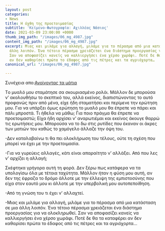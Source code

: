 ```yaml
---
layout: post
categories:
- News
title: Η όχθη της προετοιμασίας
subtitle: 'Κείμενο-Φωτογραφία: Αχιλλέας Νάσιος'
date: 2021-03-09 23:00:00 +0000
thumb_img_path: "/images/06_mg_4987.jpg"
content_img_path: "/images/06_mg_4987.jpg"
excerpt: Μιας και μιλάμε για αλλαγή, μιλάμε για το πέρασμα από μια κατάσταση σε μια
  άλλη λοιπόν. Ένα τέτοιο πέρασμα χρειάζεται ένα διάστημα προεργασίας για να ολοκληρωθεί.
  Σαν να αποφασίζει κανείς να καλλιεργήσει ένα χέρσο χωράφι. Ποτέ δε θα τα καταφέρει
  αν δεν καθαρίσει πρώτα το έδαφος από τις πέτρες και τα αγριόχορτα…
canonical_url: "/images/06_mg_4987.jpg"

---
```

Συνέχεια απο:<a href="https://hocusphotus.com/posts/anodus-50/" target="blank">Ανοίγοντας τα μάτια</a>

Tο μυαλό μου σταμάτησε  σα σκουριασμένο ρολόι. Μάλλον δε μπορούσα ν’ ακολουθήσω το σκεπτικό του, αλλά εκείνος, διαπιστώνοντας το αυτό προφανώς πριν από μένα, είχε ήδη σταματήσει και περίμενε την ερώτηση μου. Για να υπάρξει όμως ερώτηση το μυαλό μου θα έπρεπε να πάρει και πάλι μπροστά. Τι ήθελα να μάθω; Για ποιο πράγμα θα έπρεπε να προετοιμαστώ; Είχα ήδη αρχίσει ν’ αναρωτιέμαι και εκείνος άκουγε θαρρώ τις ερωτήσεις μου. Μπορούσα να το δω στις ρυτίδες που έκαναν οι άκρες των ματιών του καθώς το χαμόγελο άλλαζε την όψη του.

\-Δεν καταλαβαίνω τι θα πει ολοκλήρωση του τέλους, ούτε τη σχέση που μπορεί να έχει με την προετοιμασία.

\-Για να γυρεύεις αλλαγές, κάτι είναι απαραίτητο ν’ αλλάξει. Από που λες ν’ αρχίζει η αλλαγή;

Σκέφτηκα γρήγορα αυτή τη φορά. Δεν ξέρω πως κατάφερα να τα υπολογίσω όλα με τέτοια ταχύτητα. Μάλλον ήταν η φύση μου αυτή, αν δεν της έφραζα το δρόμο άλλοτε με την έλλειψη της εμπιστοσύνης που είχα στον εαυτό μου κι άλλοτε με την υπερβολική μου αυτοπεποίθηση.

\-Από τη γνώση του τι έχει ν’ αλλαχτεί.

\-Μιας και μιλάμε για αλλαγή, μιλάμε για το πέρασμα από μια κατάσταση σε μια άλλη λοιπόν. Ένα τέτοιο πέρασμα χρειάζεται ένα διάστημα προεργασίας για να ολοκληρωθεί. Σαν να αποφασίζει κανείς να καλλιεργήσει ένα χέρσο χωράφι. Ποτέ δε θα τα καταφέρει αν δεν καθαρίσει πρώτα το έδαφος από τις πέτρες και τα αγριόχορτα…